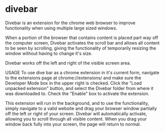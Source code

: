 divebar
=======
Divebar is an extension for the chrome web browser to improve functionality when using multiple large sized windows. 

When a portion of the browser that contains content is placed part way off the computer screen, Divebar activates the 
scroll bar and allows all content to be seen by scrolling, giving the functionality of temporarily resizing the window without having to change it's size. 

Divebar works off the left and right of the visible screen area. 

USAGE
To use dive bar as a chrome extension in it's current form, navigate to the extensions page at chrome://extensions/ and make sure the Developer Mode box 
in the upper right is checked. Click the "Load unpacked extension" button, and select the Divebar folder from where it was downloaded to. Check the "Enable" box to activate the extension.

This extension will run in the background, and to use the functionality, simply navigate to a valid website and drag your browser window partially off the left or right of your screen. 
Divebar will automatically activate, allowing you to scroll through all visible content. When you drag your window back fully into your screen, the page will return to normal.
